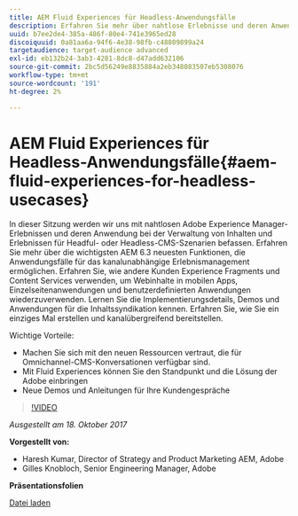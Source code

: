 ```yaml
---
title: AEM Fluid Experiences für Headless-Anwendungsfälle
description: Erfahren Sie mehr über nahtlose Erlebnisse und deren Anwendung bei der Verwaltung von Inhalten und Erlebnissen für Headful- oder Headless-CMS-Szenarien. Erfahren Sie mehr über die wichtigsten AEM 6.3, die neuesten Funktionen, die kanalunabhängige Anwendungsfälle für das Erlebnismanagement ermöglichen, und vieles mehr.
uuid: b7ee2de4-385a-486f-80e4-741e3965ed28
discoiquuid: 0a81aa6a-94f6-4e38-98fb-c48809899a24
targetaudience: target-audience advanced
exl-id: eb132b24-3ab3-4281-8dc8-d47add632106
source-git-commit: 2bc5d56249e8835884a2eb348083507eb5308076
workflow-type: tm+mt
source-wordcount: '191'
ht-degree: 2%

---
```


# AEM Fluid Experiences für Headless-Anwendungsfälle{#aem-fluid-experiences-for-headless-usecases}

In dieser Sitzung werden wir uns mit nahtlosen Adobe Experience Manager-Erlebnissen und deren Anwendung bei der Verwaltung von Inhalten und Erlebnissen für Headful- oder Headless-CMS-Szenarien befassen. Erfahren Sie mehr über die wichtigsten AEM 6.3 neuesten Funktionen, die Anwendungsfälle für das kanalunabhängige Erlebnismanagement ermöglichen. Erfahren Sie, wie andere Kunden Experience Fragments und Content Services verwenden, um Webinhalte in mobilen Apps, Einzelseitenanwendungen und benutzerdefinierten Anwendungen wiederzuverwenden. Lernen Sie die Implementierungsdetails, Demos und Anwendungen für die Inhaltssyndikation kennen. Erfahren Sie, wie Sie ein einziges Mal erstellen und kanalübergreifend bereitstellen.

Wichtige Vorteile:

* Machen Sie sich mit den neuen Ressourcen vertraut, die für Omnichannel-CMS-Konversationen verfügbar sind.
* Mit Fluid Experiences können Sie den Standpunkt und die Lösung der Adobe einbringen
* Neue Demos und Anleitungen für Ihre Kundengespräche

>[!VIDEO](https://video.tv.adobe.com/v/20495/?quality=9)

*Ausgestellt am 18. Oktober 2017*

**Vorgestellt von:**

* Haresh Kumar, Director of Strategy and Product Marketing AEM, Adobe
* Gilles Knobloch, Senior Engineering Manager, Adobe

**Präsentationsfolien**

[Datei laden](assets/gems-fluid-experiencesoct1617.pdf)
<!--
[Get back to the Overview](https://helpx.adobe.com/experience-manager/kt/eseminars/gems/aem-index.html)
-->

